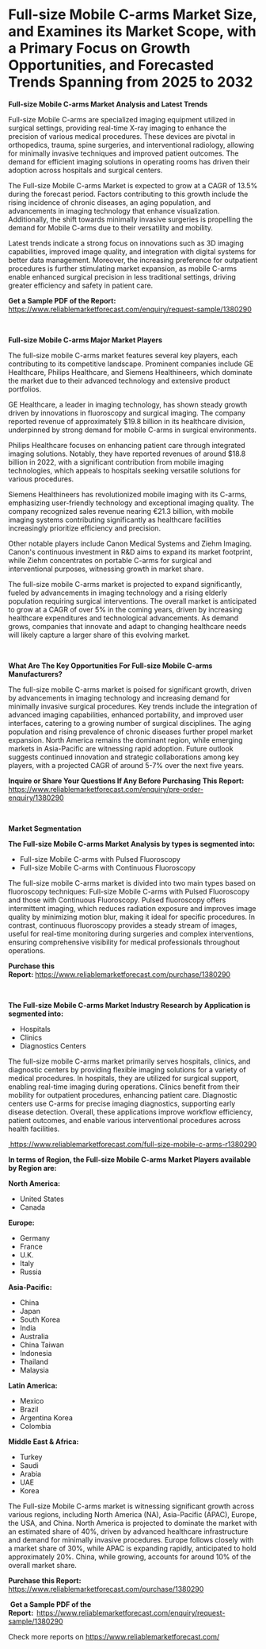<p><h1>Full-size Mobile C-arms Market Size, and Examines its Market Scope, with a Primary Focus on Growth Opportunities, and Forecasted Trends Spanning from 2025 to 2032</h1></p><p><strong>Full-size Mobile C-arms Market Analysis and Latest Trends</strong></p>
<p><p>Full-size Mobile C-arms are specialized imaging equipment utilized in surgical settings, providing real-time X-ray imaging to enhance the precision of various medical procedures. These devices are pivotal in orthopedics, trauma, spine surgeries, and interventional radiology, allowing for minimally invasive techniques and improved patient outcomes. The demand for efficient imaging solutions in operating rooms has driven their adoption across hospitals and surgical centers.</p><p>The Full-size Mobile C-arms Market is expected to grow at a CAGR of 13.5% during the forecast period. Factors contributing to this growth include the rising incidence of chronic diseases, an aging population, and advancements in imaging technology that enhance visualization. Additionally, the shift towards minimally invasive surgeries is propelling the demand for Mobile C-arms due to their versatility and mobility.</p><p>Latest trends indicate a strong focus on innovations such as 3D imaging capabilities, improved image quality, and integration with digital systems for better data management. Moreover, the increasing preference for outpatient procedures is further stimulating market expansion, as mobile C-arms enable enhanced surgical precision in less traditional settings, driving greater efficiency and safety in patient care.</p></p>
<p><strong>Get a Sample PDF of the Report:&nbsp;</strong> <a href="https://www.reliablemarketforecast.com/enquiry/request-sample/1380290?utm_campaign=2606&utm_medium=2&utm_source=Github&utm_content=ia&utm_term=03032025&utm_id=full-size-mobile-c-arms">https://www.reliablemarketforecast.com/enquiry/request-sample/1380290</a></p>
<p>&nbsp;</p>
<p><strong>Full-size Mobile C-arms Major Market Players</strong></p>
<p><p>The full-size mobile C-arms market features several key players, each contributing to its competitive landscape. Prominent companies include GE Healthcare, Philips Healthcare, and Siemens Healthineers, which dominate the market due to their advanced technology and extensive product portfolios. </p><p>GE Healthcare, a leader in imaging technology, has shown steady growth driven by innovations in fluoroscopy and surgical imaging. The company reported revenue of approximately $19.8 billion in its healthcare division, underpinned by strong demand for mobile C-arms in surgical environments.</p><p>Philips Healthcare focuses on enhancing patient care through integrated imaging solutions. Notably, they have reported revenues of around $18.8 billion in 2022, with a significant contribution from mobile imaging technologies, which appeals to hospitals seeking versatile solutions for various procedures.</p><p>Siemens Healthineers has revolutionized mobile imaging with its C-arms, emphasizing user-friendly technology and exceptional imaging quality. The company recognized sales revenue nearing €21.3 billion, with mobile imaging systems contributing significantly as healthcare facilities increasingly prioritize efficiency and precision.</p><p>Other notable players include Canon Medical Systems and Ziehm Imaging. Canon's continuous investment in R&D aims to expand its market footprint, while Ziehm concentrates on portable C-arms for surgical and interventional purposes, witnessing growth in market share.</p><p>The full-size mobile C-arms market is projected to expand significantly, fueled by advancements in imaging technology and a rising elderly population requiring surgical interventions. The overall market is anticipated to grow at a CAGR of over 5% in the coming years, driven by increasing healthcare expenditures and technological advancements. As demand grows, companies that innovate and adapt to changing healthcare needs will likely capture a larger share of this evolving market.</p></p>
<p>&nbsp;</p>
<p><strong>What Are The Key Opportunities For Full-size Mobile C-arms Manufacturers?</strong></p>
<p><p>The full-size mobile C-arms market is poised for significant growth, driven by advancements in imaging technology and increasing demand for minimally invasive surgical procedures. Key trends include the integration of advanced imaging capabilities, enhanced portability, and improved user interfaces, catering to a growing number of surgical disciplines. The aging population and rising prevalence of chronic diseases further propel market expansion. North America remains the dominant region, while emerging markets in Asia-Pacific are witnessing rapid adoption. Future outlook suggests continued innovation and strategic collaborations among key players, with a projected CAGR of around 5-7% over the next five years.</p></p>
<p><strong>Inquire or Share Your Questions If Any Before Purchasing This Report:</strong> <a href="https://www.reliablemarketforecast.com/enquiry/pre-order-enquiry/1380290?utm_campaign=2606&utm_medium=2&utm_source=Github&utm_content=ia&utm_term=03032025&utm_id=full-size-mobile-c-arms">https://www.reliablemarketforecast.com/enquiry/pre-order-enquiry/1380290</a></p>
<p>&nbsp;</p>
<p><strong>Market Segmentation</strong></p>
<p><strong>The Full-size Mobile C-arms Market Analysis by types is segmented into:</strong></p>
<p><ul><li>Full-size Mobile C-arms with Pulsed Fluoroscopy</li><li>Full-size Mobile C-arms with Continuous Fluoroscopy</li></ul></p>
<p><p>The full-size mobile C-arms market is divided into two main types based on fluoroscopy techniques: Full-size Mobile C-arms with Pulsed Fluoroscopy and those with Continuous Fluoroscopy. Pulsed fluoroscopy offers intermittent imaging, which reduces radiation exposure and improves image quality by minimizing motion blur, making it ideal for specific procedures. In contrast, continuous fluoroscopy provides a steady stream of images, useful for real-time monitoring during surgeries and complex interventions, ensuring comprehensive visibility for medical professionals throughout operations.</p></p>
<p><strong>Purchase this Report:&nbsp;</strong><a href="https://www.reliablemarketforecast.com/purchase/1380290?utm_campaign=2606&utm_medium=2&utm_source=Github&utm_content=ia&utm_term=03032025&utm_id=full-size-mobile-c-arms">https://www.reliablemarketforecast.com/purchase/1380290</a></p>
<p>&nbsp;</p>
<p><strong>The Full-size Mobile C-arms Market Industry Research by Application is segmented into:</strong></p>
<p><ul><li>Hospitals</li><li>Clinics</li><li>Diagnostics Centers</li></ul></p>
<p><p>The full-size mobile C-arms market primarily serves hospitals, clinics, and diagnostic centers by providing flexible imaging solutions for a variety of medical procedures. In hospitals, they are utilized for surgical support, enabling real-time imaging during operations. Clinics benefit from their mobility for outpatient procedures, enhancing patient care. Diagnostic centers use C-arms for precise imaging diagnostics, supporting early disease detection. Overall, these applications improve workflow efficiency, patient outcomes, and enable various interventional procedures across health facilities.</p></p>
<p><a href="https://www.reliablemarketforecast.com/full-size-mobile-c-arms-r1380290?utm_campaign=2606&utm_medium=2&utm_source=Github&utm_content=ia&utm_term=03032025&utm_id=full-size-mobile-c-arms">&nbsp;https://www.reliablemarketforecast.com/full-size-mobile-c-arms-r1380290</a></p>
<p><strong>In terms of Region, the Full-size Mobile C-arms Market Players available by Region are:</strong></p>
<p>
    <p> <strong> North America: </strong>
        <ul>
            <li>United States</li>
            <li>Canada</li>
        </ul>
        </p> 
    <p> <strong> Europe: </strong>
        <ul>
            <li>Germany</li>
            <li>France</li>
            <li>U.K.</li>
            <li>Italy</li>
            <li>Russia</li>
        </ul>
        </p> 
    <p> <strong> Asia-Pacific: </strong>
        <ul>
            <li>China</li>
            <li>Japan</li>
            <li>South Korea</li>
            <li>India</li>
            <li>Australia</li>
            <li>China Taiwan</li>
            <li>Indonesia</li>
            <li>Thailand</li>
            <li>Malaysia</li>
        </ul>
        </p> 
    <p> <strong> Latin America: </strong>
        <ul>
            <li>Mexico</li>
            <li>Brazil</li>
            <li>Argentina Korea</li>
            <li>Colombia</li>
        </ul>
        </p> 
    <p> <strong> Middle East & Africa: </strong>
        <ul>
            <li>Turkey</li>
            <li>Saudi</li>
            <li>Arabia</li>
            <li>UAE</li>
            <li>Korea</li>
        </ul>
    </p>
    </p>
<p><p>The Full-size Mobile C-arms market is witnessing significant growth across various regions, including North America (NA), Asia-Pacific (APAC), Europe, the USA, and China. North America is projected to dominate the market with an estimated share of 40%, driven by advanced healthcare infrastructure and demand for minimally invasive procedures. Europe follows closely with a market share of 30%, while APAC is expanding rapidly, anticipated to hold approximately 20%. China, while growing, accounts for around 10% of the overall market share.</p></p>
<p><strong>Purchase this Report: </strong><a href="https://www.reliablemarketforecast.com/purchase/1380290?utm_campaign=2606&utm_medium=2&utm_source=Github&utm_content=ia&utm_term=03032025&utm_id=full-size-mobile-c-arms">https://www.reliablemarketforecast.com/purchase/1380290</a></p>
<p>&nbsp;<strong>Get a Sample PDF of the Report:&nbsp;&nbsp;</strong><a href="https://www.reliablemarketforecast.com/enquiry/request-sample/1380290?utm_campaign=2606&utm_medium=2&utm_source=Github&utm_content=ia&utm_term=03032025&utm_id=full-size-mobile-c-arms">https://www.reliablemarketforecast.com/enquiry/request-sample/1380290</a></p>
<p><strong></strong></p>
<p>Check more reports on <a href="https://www.reliablemarketforecast.com/?utm_campaign=2606&utm_medium=2&utm_source=Github&utm_content=ia&utm_term=03032025&utm_id=full-size-mobile-c-arms">https://www.reliablemarketforecast.com/</a></p>